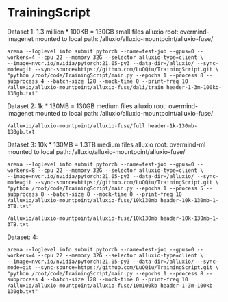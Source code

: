 # TrainingScript

Dataset 1: 1.3 million * 100KB = 130GB small files
alluxio root: overmind-imagenet
mounted to local path: /alluxio/alluxio-mountpoint/alluxio-fuse/
```
arena --loglevel info submit pytorch --name=test-job --gpus=0 --workers=4 --cpu 22 --memory 32G --selector alluxio-type=client \
--image=nvcr.io/nvidia/pytorch:21.05-py3 --data-dir=/alluxio/ --sync-mode=git --sync-source=https://github.com/LuQQiu/TrainingScript.git \
"python /root/code/TrainingScript/main.py --epochs 1 --process 8 --subprocess 4 --batch-size 128 --mock-time 0 --print-freq 10 /alluxio/alluxio-mountpoint/alluxio-fuse/dali/train header-1-3m-100kb-130gb.txt"
```

Dataset 2: 1k * 130MB = 130GB medium files
alluxio root: overmind-imagenet
mounted to local path:  /alluxio/alluxio-mountpoint/alluxio-fuse/
```
/alluxio/alluxio-mountpoint/alluxio-fuse/full header-1k-130mb-130gb.txt
```

Dataset 3: 10k * 130MB = 1.3TB medium files
alluxio root: overmind-ml
mounted to local path:  /alluxio/alluxio-mountpoint/alluxio-fuse/
```
arena --loglevel info submit pytorch --name=test-job --gpus=0 --workers=8 --cpu 22 --memory 32G --selector alluxio-type=client \
--image=nvcr.io/nvidia/pytorch:21.05-py3 --data-dir=/alluxio/ --sync-mode=git --sync-source=https://github.com/LuQQiu/TrainingScript.git \
"python /root/code/TrainingScript/main.py --epochs 1 --process 5 --subprocess 8 --batch-size 8 --mock-time 0 --print-freq 10 /alluxio/alluxio-mountpoint/alluxio-fuse/10k130mb header-10k-130mb-1-3TB.txt"
```
```
/alluxio/alluxio-mountpoint/alluxio-fuse/10k130mb header-10k-130mb-1-3TB.txt
```

Dataset: 4: 
```
arena --loglevel info submit pytorch --name=test-job --gpus=0 --workers=4 --cpu 22 --memory 32G --selector alluxio-type=client \
--image=nvcr.io/nvidia/pytorch:21.05-py3 --data-dir=/alluxio/ --sync-mode=git --sync-source=https://github.com/LuQQiu/TrainingScript.git \
"python /root/code/TrainingScript/main.py --epochs 1 --process 8 --subprocess 4 --batch-size 128 --mock-time 0 --print-freq 10 /alluxio/alluxio-mountpoint/alluxio-fuse/10m100kb header-1-3m-100kb-130gb.txt"
```
